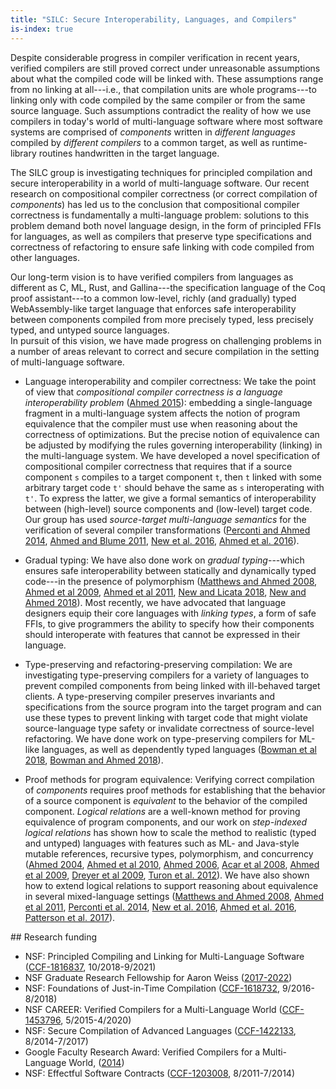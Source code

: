 ```yaml
---
title: "SILC: Secure Interoperability, Languages, and Compilers"
is-index: true
---
```


Despite considerable progress in compiler verification in recent years, 
verified compilers are still proved correct under unreasonable assumptions about
what the compiled code will be linked with.  These assumptions range from no
linking at all---i.e., that compilation units are whole programs---to linking 
only with code compiled by the same compiler or from the same source 
language. Such assumptions contradict the reality of how we use compilers in
today's world of multi-language software where most software systems are
comprised of _components_ written in _different languages_ compiled by
_different compilers_ to a common target, as well as runtime-library
routines handwritten in the target language.

The SILC group is investigating techniques for principled compilation and secure
interoperability in a world of multi-language software.  Our recent
research on compositional compiler correctness (or correct compilation of
_components_) has led us to the conclusion that compositional compiler
correctness is fundamentally a multi-language problem: solutions to this 
problem demand both novel language design, in the form of principled FFIs for
languages, as well as compilers that preserve type specifications and
correctness of refactoring to ensure safe linking with code compiled from other
languages. 

Our long-term vision is to have verified compilers from languages as different
as C, ML, Rust, and Gallina---the specification language of the Coq proof
assistant---to a common low-level, richly (and gradually) typed WebAssembly-like
target language that enforces safe interoperability between components compiled
from more precisely typed, less precisely typed, and untyped source languages.  
In pursuit of this vision, we have made progress on challenging problems
in a number of areas relevant to correct and secure compilation in
the setting of multi-language software.

- Language interoperability and compiler correctness:
We take the point of view that 
_compositional compiler correctness is a language
interoperability problem_ ([Ahmed 2015][#ahmed15:snapl]): embedding a
single-language fragment in a multi-language system affects the notion
of program equivalence that the compiler must use when reasoning about
the correctness of optimizations. But the precise notion of
equivalence can be adjusted by modifying the rules governing
interoperability (linking) in the multi-language system.  We have developed
a novel specification of   
compositional compiler correctness that requires that if a source 
component `s` compiles to a target component `t`, then `t` linked with
some arbitrary target code `t'` should behave the same as `s`
interoperating with `t'`.  To express the latter, we give a formal
semantics of interoperability between (high-level) source components
and (low-level) target code.  Our group has used _source-target
multi-language semantics_ for the verification of several compiler
transformations ([Perconti and Ahmed 2014][#perconti14], [Ahmed and Blume 2011][#ahmed11], [New et al. 2016][#new16], [Ahmed et al. 2016][#ahmed16]).

- Gradual typing: We have also done work on _gradual typing_---which 
ensures safe interoperability between statically and dynamically typed
code---in the presence of 
polymorphism ([Matthews and Ahmed 2008][#matthews08], [Ahmed et al 2009][#ahmed09], [Ahmed et al 2011][#ahmed11], [New and Licata 2018][#newfscd18], [New and Ahmed 2018][#new18]).
Most recently, we have advocated that language designers equip their core
languages with _linking types_, a form of safe FFIs, to give programmers
the ability to specify how their components should interoperate with features
that cannot be expressed in their language.

- Type-preserving and refactoring-preserving compilation: 
We are investigating type-preserving compilers for a variety of languages to
prevent compiled components from being linked with ill-behaved target clients.
A type-preserving compiler preserves invariants and specifications from the
source program into the target program and can use these types to prevent 
linking with target code that might violate source-language type safety or
invalidate correctness of source-level refactoring.  We have done work on
type-preserving compilers for ML-like languages, as well as dependently typed
languages ([Bowman et al 2018][#bowmanpopl18], [Bowman and Ahmed 2018][#bowmanpldi18]).

- Proof methods for program equivalence:
Verifying correct compilation of _components_ requires proof methods for
establishing that the behavior of a source component is _equivalent_ to the
behavior of the compiled component. _Logical relations_ are a well-known
method for proving equivalence of program components, and our work on 
_step-indexed logical relations_ has shown how to scale the
method to realistic (typed and untyped) languages with features such
as ML- and Java-style mutable references, recursive types,
polymorphism, and
concurrency ([Ahmed 2004][#ahmedthesis], [Ahmed et al 2010][#ahmed10], [Ahmed 2006][#ahmed06], [Acar et al 2008][#acar08], [Ahmed et al 2009][#adr], [Dreyer et al 2009][#dreyer09], [Turon et al. 2012][#turon12]).
We have also shown how to extend 
logical relations to support reasoning about equivalence in several
mixed-language settings ([Matthews and Ahmed 2008][#matthews08], [Ahmed et al 2011][#ahmed11], [Perconti et al. 2014][#perconti14], [New et al. 2016][#new16], [Ahmed et al. 2016][#ahmed16], [Patterson et al. 2017][#patterson17]).

[#ahmed15:snapl]: http://www.ccs.neu.edu/home/amal/papers/verifcomp.pdf
[#perconti14]: http://www.ccs.neu.edu/home/amal/papers/voc.pdf
[#ahmed11]: http://www.ccs.neu.edu/home/amal/papers/epc.pdf
[#new16]: http://www.ccs.neu.edu/home/amal/papers/fabcc.pdf
[#ahmed16]: http://www.ccs.neu.edu/home/amal/papers/refcc.pdf
[#matthews08]: http://www.ccs.neu.edu/home/amal/papers/parpolyseal.pdf
[#ahmed09]: http://www.ccs.neu.edu/home/amal/papers/blame-all.pdf
[#ahmed11]: http://plt.eecs.northwestern.edu/blame-for-all/
[#newfscd18]: http://drops.dagstuhl.de/opus/volltexte/2018/9194/
[#new18]: http://www.ccs.neu.edu/home/amal/papers/graduality.pdf
[#bowmanpldi18]: http://www.ccs.neu.edu/home/amal/papers/closconvcc.pdf
[#bowmanpopl18]: http://www.ccs.neu.edu/home/amal/papers/cpscc.pdf
[#ahmedthesis]: http://www.cs.princeton.edu/research/techreps/TR-713-04
[#ahmed10]: http://portal.acm.org/citation.cfm?doid=1709093.1709094
[#ahmed06]: http://www.ccs.neu.edu/home/amal/papers/lr-recquant.pdf
[#acar08]: http://www.ccs.neu.edu/home/amal/papers/impselfadj.pdf
[#adr]: http://www.ccs.neu.edu/home/amal/papers/sdri.pdf
[#dreyer09]: http://www.ccs.neu.edu/home/amal/papers/lslr.pdf
[#dreyer11]: http://www.ccs.neu.edu/home/amal/papers/lslr-lmcs.pdf
[#turon12]: http://www.ccs.neu.edu/home/amal/papers/relcon.pdf
[#patterson17]: http://www.ccs.neu.edu/home/amal/papers/funtal.pdf

<div class="small">
## Research funding

- NSF: Principled Compiling and Linking for Multi-Language Software ([CCF-1816837](https://www.nsf.gov/awardsearch/showAward?AWD_ID=1816837&HistoricalAwards=false), 10/2018-9/2021)
- NSF Graduate Research Fellowship for Aaron Weiss ([2017-2022](https://nsfgrfp.org))
- NSF: Foundations of Just-in-Time Compilation ([CCF-1618732](https://www.nsf.gov/awardsearch/showAward?AWD_ID=1618732&HistoricalAwards=false), 9/2016-8/2018)
- NSF CAREER: Verified Compilers for a Multi-Language World ([CCF-1453796](https://www.nsf.gov/awardsearch/showAward?AWD_ID=1453796&HistoricalAwards=false), 5/2015-4/2020)
- NSF: Secure Compilation of Advanced Languages ([CCF-1422133](https://www.nsf.gov/awardsearch/showAward?AWD_ID=1422133&HistoricalAwards=false), 8/2014-7/2017)
- Google Faculty Research Award: Verified Compilers for a Multi-Language World, ([2014](https://ai.googleblog.com/2014/02/google-research-awards-winter-2014.html))
- NSF: Effectful Software Contracts ([CCF-1203008](https://www.nsf.gov/awardsearch/showAward?AWD_ID=1117635&HistoricalAwards=false), 8/2011-7/2014)
</div>
